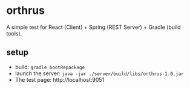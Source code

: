 # orthrus

A simple test for React (Client) + Spring (REST Server) + Gradle (build tools).

## setup
- build: `gradle bootRepackage` 
- launch the server: `java -jar ./server/build/libs/orthrus-1.0.jar`
- The test page: http://localhost:9051
